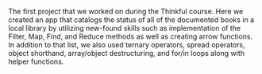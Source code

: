 The first project that we worked on during the Thinkful course. Here we created an app that catalogs the status of all of the documented books in a local library by utilizing new-found skills such as implementation of the Filter, Map, Find, and Reduce methods as well as creating arrow functions. In addition to that list, we also used ternary operators, spread operators, object shorthand, array/object destructuring, and for/in loops along with helper functions.
